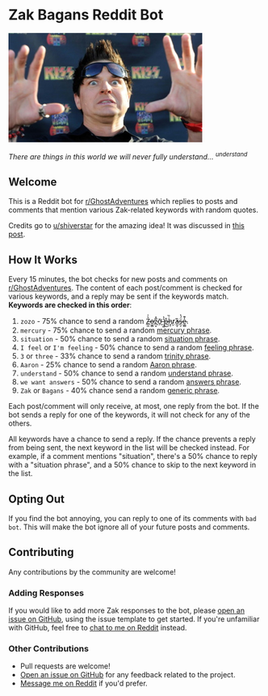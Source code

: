 # Zak Bagans Reddit Bot

![Zak Bagans](zak.jpg)

*There are things in this world we will never fully understand... <sup>understand</sup>*

## Welcome

This is a Reddit bot for [r/GhostAdventures](https://www.reddit.com/r/GhostAdventures/) which replies to posts and
comments that mention various Zak-related keywords with random quotes.

Credits go to [u/shiverstar](https://www.reddit.com/user/shiverstar/) for the amazing idea! It was discussed in
[this post](https://www.reddit.com/r/GhostAdventures/comments/mguuyi/we_need_a_zakbot/).

## How It Works

Every 15 minutes, the bot checks for new posts and comments on
[r/GhostAdventures](https://www.reddit.com/r/GhostAdventures/). The content of each post/comment is checked for various
keywords, and a reply may be sent if the keywords match. **Keywords are checked in this order**:

1. `zozo` - 75% chance to send a random
   [Z̶̞̼̔̍o̶̮͇̕z̷̜͓̅̽ỡ̵̗ ̶̹͚̔̔p̵̂͜ḣ̷͓̜̏r̷͙͘̕ȃ̴̰̞s̵̹̗̈́̔e̴͚̻̒͊](https://zak-bagans-bot.herokuapp.com#zozo).
2. `mercury` - 75% chance to send a random [mercury phrase](https://zak-bagans-bot.herokuapp.com#mercury).
3. `situation` - 50% chance to send a random [situation phrase](https://zak-bagans-bot.herokuapp.com#situation).
4. `I feel` or `I'm feeling` - 50% chance to send a random
   [feeling phrase](https://zak-bagans-bot.herokuapp.com#feeling).
5. `3` or `three` - 33% chance to send a random [trinity phrase](https://zak-bagans-bot.herokuapp.com#trinity).
6. `Aaron` - 25% chance to send a random [Aaron phrase](https://zak-bagans-bot.herokuapp.com#aaron).
7. `understand` - 50% chance to send a random [understand phrase](https://zak-bagans-bot.herokuapp.com#understand).
8. `we want answers` - 50% chance to send a random [answers phrase](https://zak-bagans-bot.herokuapp.com#answers).
9. `Zak` or `Bagans` - 40% chance send a random [generic phrase](https://zak-bagans-bot.herokuapp.com#generic).

Each post/comment will only receive, at most, one reply from the bot. If the bot sends a reply for one of the keywords,
it will not check for any of the others.

All keywords have a chance to send a reply. If the chance prevents a reply from being sent, the next keyword in the list
will be checked instead. For example, if a comment mentions "situation", there's a 50% chance to reply with a "situation
phrase", and a 50% chance to skip to the next keyword in the list.

## Opting Out

If you find the bot annoying, you can reply to one of its comments with `bad bot`. This will make the bot ignore all of
your future posts and comments.

## Contributing

Any contributions by the community are welcome!

### Adding Responses

If you would like to add more Zak responses to the bot, please
[open an issue on GitHub](https://github.com/MrBean355/zak-bagans-bot/issues/new/choose), using the issue template to
get started. If you're unfamiliar with GitHub, feel free to
[chat to me on Reddit](https://www.reddit.com/user/Mr_Bean355) instead.

### Other Contributions

- Pull requests are welcome!
- [Open an issue on GitHub](https://github.com/MrBean355/zak-bagans-bot/issues/new/choose) for any feedback related to
  the project.
- [Message me on Reddit](https://www.reddit.com/user/Mr_Bean355) if you'd prefer.
